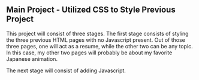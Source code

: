 Main Project - Utilized CSS to Style Previous Project
------------------------------------------
This project will consist of three stages. The first stage consists of styling the three previous HTML pages with no Javascript present. Out of those three pages, one will act as a resume, while the other two can be any topic. In this case, my other two pages will probably be about my favorite Japanese animation.

The next stage will consist of adding Javascript. 